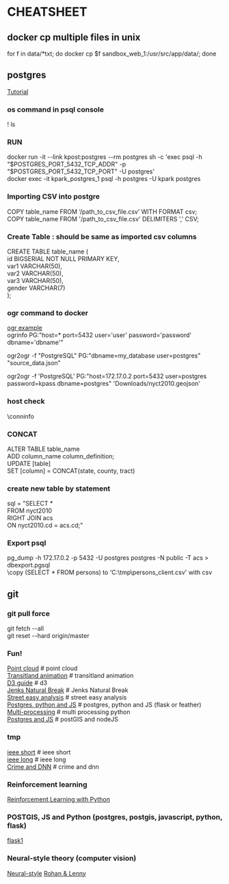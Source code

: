 # CHEATSHEET

## docker cp multiple files in unix
for f in data/*txt; do docker cp $f sandbox_web_1:/usr/src/app/data/; done

## postgres
[Tutorial](https://www.saltycrane.com/blog/2019/01/how-run-postgresql-docker-mac-local-development/)

### os command in psql console
\! ls

### RUN
docker run -it --link kpost:postgres --rm postgres sh -c 'exec psql -h "$POSTGRES_PORT_5432_TCP_ADDR" -p "$POSTGRES_PORT_5432_TCP_PORT" -U postgres' \
docker exec -it kpark_postgres_1 psql -h postgres -U kpark postgres

### Importing CSV into postgre
COPY table_name FROM ‘/path_to_csv_file.csv’ WITH FORMAT csv; <br>
COPY table_name FROM '/path_to_csv_file.csv' DELIMITERS ',' CSV; <br>

### Create Table : should be same as imported csv columns
CREATE TABLE table_name ( \
id BIGSERIAL NOT NULL PRIMARY KEY, \
var1 VARCHAR(50), \
var2 VARCHAR(50), \
var3 VARCHAR(50), \
gender VARCHAR(7) \
);

### ogr command to docker
[ogr example](https://morphocode.com/using-ogr2ogr-convert-data-formats-geojson-postgis-esri-geodatabase-shapefiles/) <br>
ogrinfo PG:"host=* port=5432 user='user' password='password' dbname='dbname'" <br>

ogr2ogr -f "PostgreSQL" PG:"dbname=my_database user=postgres" "source_data.json" <br>

ogr2ogr -f 'PostgreSQL' PG:"host=172.17.0.2 port=5432 user=postgres password=kpass dbname=postgres" 'Downloads/nyct2010.geojson'

### host check
\conninfo <br>

### CONCAT
  ALTER TABLE table_name \
  ADD column_name column_definition; \
  UPDATE [table] \
  SET [column] = CONCAT(state, county, tract)

### create new table by statement
  sql = "SELECT * \
  FROM nyct2010 \
  RIGHT JOIN acs \
  ON nyct2010.cd = acs.cd;"

### Export psql
pg_dump -h 172.17.0.2 -p 5432 -U postgres postgres -N public -T acs > dbexport.pgsql \
\copy (SELECT * FROM persons) to 'C:\tmp\persons_client.csv' with csv

## git
### git pull force
git fetch --all \
git reset --hard origin/master

### Fun!
[Point cloud](https://github.com/heremaps/pptk) # point cloud \
[Transitland animation](https://github.com/transitland/transitland-processing-animation) # transitland animation \
[D3 guide](https://medium.com/@enjalot/the-hitchhikers-guide-to-d3-js-a8552174733a) # d3 \
[Jenks Natural Break](http://qingkaikong.blogspot.com/2018/04/python-jenks-natural-breaks.html) # Jenks Natural Break \
[Street easy analysis](https://observablehq.com/@pstuffa/streeteasy-data-neighborhood-maps) # street easy analysis \
[Postgres, python and JS](https://gis.stackexchange.com/questions/232668/adding-a-postgresql-database-to-a-web-map) # postgres, python and JS (flask or feather) \
[Multi-processing](https://stackoverflow.com/questions/20190668/multiprocessing-a-for-loop) # multi processing python \
[Postgres and JS](https://blog.patricktriest.com/game-of-thrones-map-node-postgres-redis/) # postGIS and nodeJS


### tmp
[ieee short](https://ieeexplore.ieee.org/stamp/stamp.jsp?arnumber=8419399) # ieee short \
[ieee long](https://www.researchgate.net/profile/Nhat_Hai_Phan/publication/327106790_Deep_Self-Taught_Learning_for_Detecting_Drug_Abuse_Risk_Behavior_in_Tweets_Invited_to_Computational_Social_Network_2018/links/5b795267a6fdcc5f8b53e849/Deep-Self-Taught-Learning-for-Detecting-Drug-Abuse-Risk-Behavior-in-Tweets-Invited-to-Computational-Social-Network-2018.pdf) # ieee long \
[Crime and DNN](https://journals.plos.org/plosone/article/file?id=10.1371/journal.pone.0176244&type=printable) # crime and dnn

### Reinforcement learning
[Reinforcement Learning with Python](https://towardsdatascience.com/reinforcement-learning-with-python-8ef0242a2fa2)

### POSTGIS, JS and Python (postgres, postgis, javascript, python, flask)
[flask1](http://www.jennifergd.com/post/7/)

### Neural-style theory (computer vision)
[Neural-style](https://towardsdatascience.com/neural-style-transfer-tutorial-part-1-f5cd3315fa7f)
[Rohan & Lenny](https://ayearofai.com/rohan-lenny-2-convolutional-neural-networks-5f4cd480a60b)
